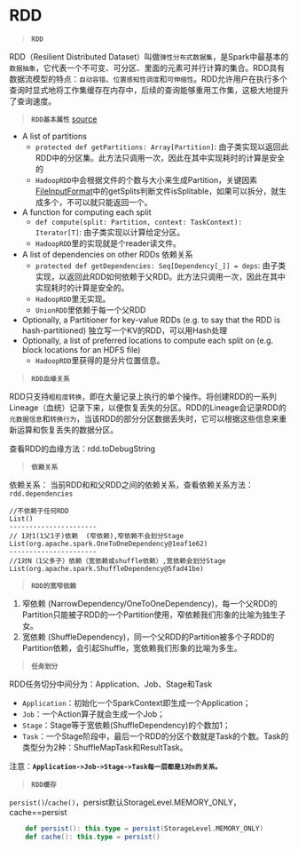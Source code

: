 # RDD

> **`RDD`**

RDD（Resilient Distributed Dataset）叫做`弹性分布式数据集`，是Spark中最基本的`数据抽象`，它代表一个不可变、可分区、里面的元素可并行计算的集合。RDD具有数据流模型的特点：`自动容错`、`位置感知性调度`和`可伸缩性`。RDD允许用户在执行多个查询时显式地将工作集缓存在内存中，后续的查询能够重用工作集，这极大地提升了查询速度。

> **`RDD基本属性`** [source](https://github.com/apache/spark/blob/master/core/src/main/scala/org/apache/spark/rdd/RDD.scala)

- A list of partitions
    - `protected def getPartitions: Array[Partition]`: 由子类实现以返回此RDD中的分区集。此方法只调用一次，因此在其中实现耗时的计算是安全的
    - `HadoopRDD`中会根据文件的个数与大小来生成Partition，关键因素[FileInputFormat](https://github.com/apache/hadoop/blob/trunk/hadoop-mapreduce-project/hadoop-mapreduce-client/hadoop-mapreduce-client-core/src/main/java/org/apache/hadoop/mapreduce/lib/input/FileInputFormat.java)中的getSplits判断文件isSplitable，如果可以拆分，就生成多个，不可以就只能返回一个。
- A function for computing each split
    - `def compute(split: Partition, context: TaskContext): Iterator[T]`: 由子类实现以计算给定分区。
    - `HadoopRDD`里的实现就是个reader读文件。
- A list of dependencies on other RDDs 依赖关系
    - `protected def getDependencies: Seq[Dependency[_]] = deps`: 由子类实现，以返回此RDD如何依赖于父RDD。此方法只调用一次，因此在其中实现耗时的计算是安全的。
    - `HadoopRDD`里无实现。
    - `UnionRDD`里依赖于每一个父RDD
- Optionally, a Partitioner for key-value RDDs (e.g. to say that the RDD is hash-partitioned) 独立写一个KV的RDD，可以用Hash处理
- Optionally, a list of preferred locations to compute each split on (e.g. block locations for an HDFS file)
    - `HadoopRDD`里获得的是分片位置信息。

> **`RDD血缘关系`**

​RDD只支持`粗粒度转换`，即在大量记录上执行的单个操作。将创建RDD的一系列Lineage（血统）记录下来，以便恢复丢失的分区。RDD的Lineage会记录RDD的`元数据信息`和`转换行为`，当该RDD的部分分区数据丢失时，它可以根据这些信息来重新运算和恢复丢失的数据分区。

查看RDD的血缘方法：rdd.toDebugString

> **`依赖关系`**

依赖关系： 当前RDD和和父RDD之间的依赖关系，查看依赖关系方法：`rdd.dependencies`

```
//不依赖于任何RDD
List()
----------------------
// 1对1(1父1子)依赖  (窄依赖),窄依赖不会划分Stage
List(org.apache.spark.OneToOneDependency@1eaf1e62)
----------------------
//1对N（1父多子）依赖（宽依赖或shuffle依赖）,宽依赖会划分Stage
List(org.apache.spark.ShuffleDependency@5fad41be)
```

> **`RDD的宽窄依赖`**

1. 窄依赖 (NarrowDependency/OneToOneDependency)，每一个父RDD的Partition只能被子RDD的一个Partition使用，窄依赖我们形象的比喻为独生子女。
2. 宽依赖 (ShuffleDependency)，同一个父RDD的Partition被多个子RDD的Partition依赖，会引起Shuffle，宽依赖我们形象的比喻为多生。

> **`任务划分`**

RDD任务切分中间分为：Application、Job、Stage和Task
- `Application`：初始化一个SparkContext即生成一个Application；
- `Job`：一个Action算子就会生成一个Job；
- `Stage`：Stage等于宽依赖(ShuffleDependency)的个数加1；
- `Task`：一个Stage阶段中，最后一个RDD的分区个数就是Task的个数。Task的类型分为2种：ShuffleMapTask和ResultTask。

注意：**`Application->Job->Stage->Task每一层都是1对n的关系。`**

> **`RDD缓存`**

`persist()`/`cache()`，persist默认StorageLevel.MEMORY_ONLY，cache==persist

```Scala
    def persist(): this.type = persist(StorageLevel.MEMORY_ONLY)
    def cache(): this.type = persist()
```